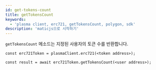```yaml
---
id: get-tokens-count
title: getTokensCount
keywords:
  - 'plasma client, erc721, getTokensCount, polygon, sdk'
description: 'maticjs으로 시작하기'
---
```


`getTokensCount` 메소드는 지정된 사용자의 토큰 수를 반환합니다.

```
const erc721Token = plasmaClient.erc721(<token address>);

const result = await erc721Token.getTokensCount(<user address>);


```
